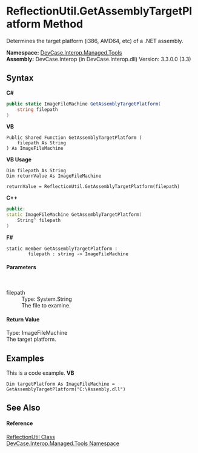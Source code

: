 # ReflectionUtil.GetAssemblyTargetPlatform Method 
 

Determines the target platform (i386, AMD64, etc) of a .NET assembly.

**Namespace:**&nbsp;<a href="N_DevCase_Interop_Managed_Tools">DevCase.Interop.Managed.Tools</a><br />**Assembly:**&nbsp;DevCase.Interop (in DevCase.Interop.dll) Version: 3.3.0.0 (3.3)

## Syntax

**C#**<br />
``` C#
public static ImageFileMachine GetAssemblyTargetPlatform(
	string filepath
)
```

**VB**<br />
``` VB
Public Shared Function GetAssemblyTargetPlatform ( 
	filepath As String
) As ImageFileMachine
```

**VB Usage**<br />
``` VB Usage
Dim filepath As String
Dim returnValue As ImageFileMachine

returnValue = ReflectionUtil.GetAssemblyTargetPlatform(filepath)
```

**C++**<br />
``` C++
public:
static ImageFileMachine GetAssemblyTargetPlatform(
	String^ filepath
)
```

**F#**<br />
``` F#
static member GetAssemblyTargetPlatform : 
        filepath : string -> ImageFileMachine 

```


#### Parameters
&nbsp;<dl><dt>filepath</dt><dd>Type: System.String<br />The file to examine.</dd></dl>

#### Return Value
Type: ImageFileMachine<br />The target platform.

## Examples
This is a code example. 
**VB**<br />
``` VB
Dim targetPlatform As ImageFileMachine = GetAssemblyTargetPlatform("C:\Assembly.dll")
```


## See Also


#### Reference
<a href="T_DevCase_Interop_Managed_Tools_ReflectionUtil">ReflectionUtil Class</a><br /><a href="N_DevCase_Interop_Managed_Tools">DevCase.Interop.Managed.Tools Namespace</a><br />